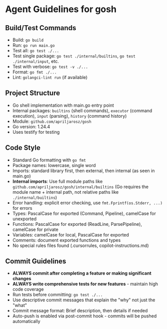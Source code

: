 # Agent Guidelines for gosh

## Build/Test Commands
- Build: `go build`
- Run: `go run main.go`
- Test all: `go test ./...`
- Test single package: `go test ./internal/builtins`, `go test ./internal/input`, etc.
- Test with verbose: `go test -v ./...`
- Format: `go fmt ./...`
- Lint: `golangci-lint run` (if available)

## Project Structure
- Go shell implementation with main.go entry point
- Internal packages: `builtins` (shell commands), `executor` (command execution), `input` (parsing), `history` (command history)
- Module: `github.com/apriljarosz/gosh`
- Go version: 1.24.4
- Uses testify for testing

## Code Style
- Standard Go formatting with `go fmt`
- Package names: lowercase, single word
- Imports: standard library first, then external, then internal (as seen in main.go)
- **Internal imports**: Use full module paths like `github.com/apriljarosz/gosh/internal/builtins` (Go requires the module name + internal path, not relative paths like `./internal/builtins`)
- Error handling: explicit error checking, use `fmt.Fprintf(os.Stderr, ...)` for errors
- Types: PascalCase for exported (Command, Pipeline), camelCase for unexported
- Functions: PascalCase for exported (ReadLine, ParsePipeline), camelCase for private
- Variables: camelCase for local, PascalCase for exported
- Comments: document exported functions and types
- No special rules files found (.cursorrules, copilot-instructions.md)

## Commit Guidelines
- **ALWAYS commit after completing a feature or making significant changes**
- **ALWAYS write comprehensive tests for new features** - maintain high code coverage
- Run tests before committing: `go test ./...`
- Use descriptive commit messages that explain the "why" not just the "what"
- Commit message format: Brief description, then details if needed
- Auto-push is enabled via post-commit hook - commits will be pushed automatically